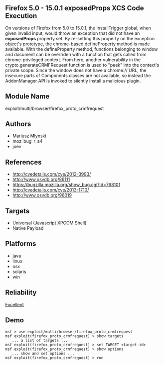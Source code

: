 ## Firefox 5.0 - 15.0.1 __exposedProps__ XCS Code Execution

On versions of Firefox from 5.0 to 15.0.1, the 
InstallTrigger global, when given invalid input, would throw 
an exception that did not have an __exposedProps__ property 
set. By re-setting this property on the exception object's 
prototype, the chrome-based defineProperty method is made 
available. With the defineProperty method, functions 
belonging to window and document can be overriden with a 
function that gets called from chrome-privileged context. 
From here, another vulnerability in the 
crypto.generateCRMFRequest function is used to "peek" into 
the context's private scope. Since the window does not have 
a chrome:// URL, the insecure parts of Components.classes 
are not available, so instead the AddonManager API is 
invoked to silently install a malicious plugin.


## Module Name
exploit/multi/browser/firefox_proto_crmfrequest

## Authors
* Mariusz Mlynski
* moz_bug_r_a4
* joev


## References
* http://cvedetails.com/cve/2012-3993/
* http://www.osvdb.org/86111
* https://bugzilla.mozilla.org/show_bug.cgi?id=768101
* http://cvedetails.com/cve/2013-1710/
* http://www.osvdb.org/96019



## Targets
* Universal (Javascript XPCOM Shell)
* Native Payload


## Platforms
* java
* linux
* osx
* solaris
* win

## Reliability
[Excellent](https://github.com/rapid7/metasploit-framework/wiki/Exploit-Ranking)

## Demo

```
msf > use exploit/multi/browser/firefox_proto_crmfrequest
msf exploit(firefox_proto_crmfrequest) > show targets
   ... a list of targets ...
msf exploit(firefox_proto_crmfrequest) > set TARGET <target-id>
msf exploit(firefox_proto_crmfrequest) > show options
   ... show and set options ...
msf exploit(firefox_proto_crmfrequest) > run
```
    
    